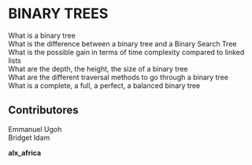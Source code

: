# BINARY TREES
What is a binary tree  
What is the difference between a binary tree and a Binary Search Tree  
What is the possible gain in terms of time complexity compared to linked lists  
What are the depth, the height, the size of a binary tree  
What are the different traversal methods to go through a binary tree  
What is a complete, a full, a perfect, a balanced binary tree  

## Contributores
Emmanuel Ugoh  
Bridget Idam  

**alx_africa**
